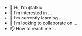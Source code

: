 - 👋 Hi, I’m @atkio
- 👀 I’m interested in ...
- 🌱 I’m currently learning ...
- 💞️ I’m looking to collaborate on ...
- 📫 How to reach me ...

<!---
atkio/atkio is a ✨ special ✨ repository because its `README.md` (this file) appears on your GitHub profile.
You can click the Preview link to take a look at your changes.
--->
